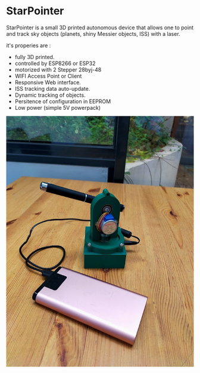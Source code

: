 StarPointer
===========

StarPointer is a small 3D printed autonomous device that allows one to point and track sky objects (planets, shiny Messier objects, ISS) with a laser.

it's properies are :
- fully 3D printed.
- controlled by ESP8266 or ESP32
- motorized with 2 Stepper 28byj-48
- WIFI Access Point or Client
- Responsive Web interface.
- ISS tracking data auto-update.
- Dynamic tracking of objects.
- Persitence of configuration in EEPROM
- Low power (simple 5V powerpack)

![Star pointer](documentation/starpointer1.jpg)

